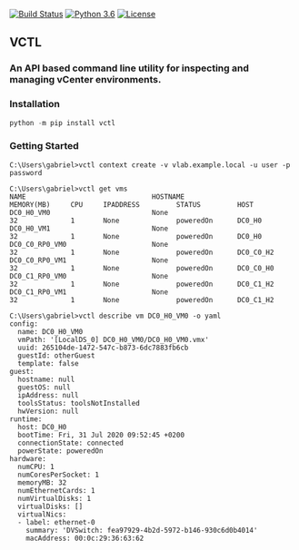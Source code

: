 [![Build Status](https://travis-ci.com/GMH501/vctl-vsphere-cli.svg?token=WbrqYj2c7b5z38d73y3B&branch=master)](https://travis-ci.com/GMH501/vctl-vsphere-cli) [![Python 3.6](https://img.shields.io/badge/python-3.6-blue.svg)](https://www.python.org/downloads/release/python-360/) [![License](https://img.shields.io/badge/License-Apache%202.0-orange.svg)](https://opensource.org/licenses/Apache-2.0)
## VCTL
### An API based command line utility for inspecting and managing vCenter environments.

### Installation
```py
python -m pip install vctl
```
### Getting Started
```
C:\Users\gabriel>vctl context create -v vlab.example.local -u user -p password

C:\Users\gabriel>vctl get vms
NAME                               HOSTNAME                           MEMORY(MB)     CPU     IPADDRESS         STATUS         HOST
DC0_H0_VM0                         None                               32             1       None              poweredOn      DC0_H0
DC0_H0_VM1                         None                               32             1       None              poweredOn      DC0_H0
DC0_C0_RP0_VM0                     None                               32             1       None              poweredOn      DC0_C0_H2
DC0_C0_RP0_VM1                     None                               32             1       None              poweredOn      DC0_C0_H0
DC0_C1_RP0_VM0                     None                               32             1       None              poweredOn      DC0_C1_H2
DC0_C1_RP0_VM1                     None                               32             1       None              poweredOn      DC0_C1_H2

C:\Users\gabriel>vctl describe vm DC0_H0_VM0 -o yaml
config:
  name: DC0_H0_VM0
  vmPath: '[LocalDS_0] DC0_H0_VM0/DC0_H0_VM0.vmx'
  uuid: 265104de-1472-547c-b873-6dc7883fb6cb
  guestId: otherGuest
  template: false
guest:
  hostname: null
  guestOS: null
  ipAddress: null
  toolsStatus: toolsNotInstalled
  hwVersion: null
runtime:
  host: DC0_H0
  bootTime: Fri, 31 Jul 2020 09:52:45 +0200
  connectionState: connected
  powerState: poweredOn
hardware:
  numCPU: 1
  numCoresPerSocket: 1
  memoryMB: 32
  numEthernetCards: 1
  numVirtualDisks: 1
  virtualDisks: []
  virtualNics:
  - label: ethernet-0
    summary: 'DVSwitch: fea97929-4b2d-5972-b146-930c6d0b4014'
    macAddress: 00:0c:29:36:63:62
```
